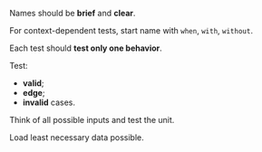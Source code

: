 Names should be **brief** and **clear**.

For context-dependent tests, start name with `when`, `with`, `without`.

Each test should **test only one behavior**.

Test:
- **valid**;
- **edge**;
- **invalid** cases. 

Think of all possible inputs and test the unit.

Load least necessary data possible.
